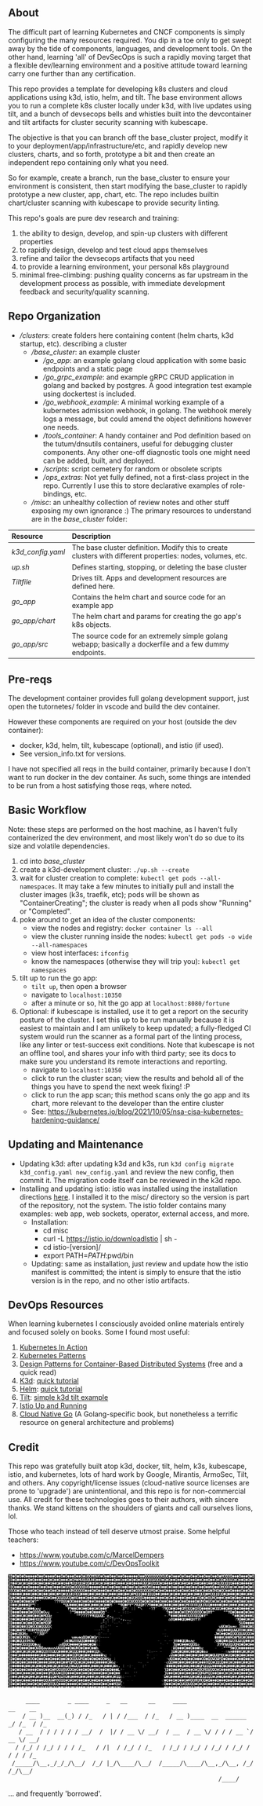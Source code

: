 ## About

The difficult part of learning Kubernetes and CNCF components is simply configuring the many resources required. You dip in a toe only to get swept away by the tide of components, languages, and development tools. On the other hand, learning 'all' of DevSecOps is such a rapidly moving target that a flexible dev/learning environment and a positive attitude toward learning carry one further than any certification.

This repo provides a template for developing k8s clusters and cloud applications using k3d, istio, helm, and tilt. The base environment allows you to run a complete k8s cluster locally under k3d, with live updates using tilt, and a bunch of devsecops bells and whistles built into the devcontainer and tilt artifacts for cluster security scanning with kubescape.

The objective is that you can branch off the base_cluster project, modify it to your deployment/app/infrastructure/etc, and rapidly develop new clusters, charts, and so forth, prototype a bit and then create an independent repo containing only what you need.

So for example, create a branch, run the base_cluster
to ensure your environment is consistent, then start modifying the base_cluster to rapidly prototype a new cluster, app, chart, etc. The repo includes builtin chart/cluster scanning with kubescape to provide security linting.

This repo's goals are pure dev research and training:

1) the ability to design, develop, and spin-up clusters with different properties
2) to rapidly design, develop and test cloud apps themselves
3) refine and tailor the devsecops artifacts that you need
4) to provide a learning environment, your personal k8s playground
5) minimal free-climbing: pushing quality concerns as far upstream in the development process as possible, with immediate development feedback and security/quality scanning.

## Repo Organization

* */clusters*: create folders here containing content (helm charts, k3d startup, etc). describing a cluster
    * */base_cluster*: an example cluster
        * */go_app*: an example golang cloud application with some basic endpoints and a static page
        * */go_grpc_example*: and example gRPC CRUD application in golang and backed by postgres. A good integration test example using dockertest is included.
        * */go_webhook_example*: A minimal working example of a kubernetes admission webhook, in golang. The webhook merely logs a message, but could amend the object definitions however one needs.
        * */tools_container*: A handy container and Pod definition based on the tutum/dnsutils containers, useful for debugging cluster components. Any other one-off diagnostic tools one might need can be added, built, and deployed.
        * */scripts*: script cemetery for random or obsolete scripts
        * */ops_extras*: Not yet fully defined, not a first-class project in the repo. Currently I use this to store declarative examples of role-bindings, etc.
    * */misc*: an unhealthy collection of review notes and other stuff exposing my own ignorance :)
The primary resources to understand are in the *base_cluster* folder:

| Resource | Description |
| :--- | :--- |
| *k3d_config.yaml* | The base cluster definition. Modify this to create clusters with different properties: nodes, volumes, etc. |
| *up.sh* | Defines starting, stopping, or deleting the base cluster |
| *Tiltfile* | Drives tilt. Apps and development resources are defined here. |
| *go_app* |  Contains the helm chart and source code for an example app   |
| *go_app/chart* |  The helm chart and params for creating the go app's k8s objects. |
| *go_app/src* |  The source code for an extremely simple golang webapp; basically a dockerfile and a few dummy endpoints. |

## Pre-reqs

The development container provides full golang development support, just open the tutornetes/ folder in vscode and build the dev container.

However these components are required on your host (outside the dev container):
* docker, k3d, helm, tilt, kubescape (optional), and istio (if used). 
* See version_info.txt for versions.

I have not specified all reqs in the build container, primarily because I don't want to run docker in the dev container.
As such, some things are intended to be run from a host satisfying those reqs, where noted.

## Basic Workflow

Note: these steps are performed on the host machine, as I haven't fully containerized the dev environment, and most likely won't do so due to its size and volatile dependencies.

1) cd into *base_cluster*
2) create a k3d-development cluster: `./up.sh --create`
3) wait for cluster creation to complete: `kubectl get pods --all-namespaces`. It may take a few minutes to initially pull and install the cluster images (k3s, traefik, etc); pods will be shown as "ContainerCreating"; the cluster is ready when all pods show "Running" or "Completed".
4) poke around to get an idea of the cluster components:
    * view the nodes and registry: `docker container ls --all`
    * view the cluster running inside the nodes: `kubectl get pods -o wide --all-namespaces`
    * view host interfaces: `ifconfig`
    * know the namespaces (otherwise they will trip you): `kubectl get namespaces`
5) tilt up to run the go app:
    * `tilt up`, then open a browser
    * navigate to `localhost:10350`
    * after a minute or so, hit the go app at `localhost:8080/fortune`
6) Optional: if kubescape is installed, use it to get a report on the security posture of the cluster.
I set this up to be run manually because it is easiest to maintain and I am unlikely to keep updated; a fully-fledged CI system would run the scanner as a formal part of the linting process, like any linter or test-success exit conditions. Note that kubescape is not an offline tool, and shares your info with third party; see its docs to make sure you understand its remote interactions and reporting.
    * navigate to `localhost:10350`
    * click to run the cluster scan; view the results and behold all of the things you have to spend the next week fixing! :P
    * click to run the app scan; this method scans only the go app and its chart, more relevant to the developer than the entire cluster
    * See: https://kubernetes.io/blog/2021/10/05/nsa-cisa-kubernetes-hardening-guidance/


## Updating and Maintenance

* Updating k3d: after updating k3d and k3s, run `k3d config migrate k3d_config.yaml new_config.yaml` and review the new config, then commit it. The migration code itself can be reviewed in the k3d repo.
* Installing and updating istio: istio was installed using the installation directions [here](https://istio.io/latest/docs/setup/getting-started/). I installed it to the misc/ directory so the version is part of the repository, not the system. The istio folder contains many examples: web app, web sockets, operator, external access, and more.
    * Installation:
        * cd misc
        * curl -L https://istio.io/downloadIstio | sh -
        * cd istio-[version]/
        * export PATH=$PATH:$pwd/bin
    * Updating: same as installation, just review and update how the istio manifest is committed; the intent is simply to ensure that the istio version is in the repo, and no other istio artifacts.

## DevOps Resources

When learning kubernetes I consciously avoided online materials entirely and focused solely on books. Some I found most useful:
1) [Kubernetes In Action](https://www.amazon.com/Kubernetes-Action-Marko-Luksa/dp/1617293725/)
2) [Kubernetes Patterns](https://www.amazon.com/Kubernetes-Patterns-Designing-Cloud-Native-Applications/dp/1492050288/)
3) [Design Patterns for Container-Based Distributed Systems](https://www.usenix.org/conference/hotcloud16/workshop-program/presentation/burns) (free and a quick read)
4) [K3d](https://k3d.io/v5.1.0/): [quick tutorial](https://www.youtube.com/watch?v=mCesuGk-Fks)
5) [Helm](https://helm.sh/docs/intro/quickstart/): [quick tutorial](https://www.youtube.com/watch?v=5_J7RWLLVeQ)
6) [Tilt](https://tilt.dev/): [simple k3d tilt example](https://github.com/iwilltry42/k3d-demo/blob/main/Tiltfile)
7) [Istio Up and Running](https://www.amazon.com/Istio-Running-Service-Connect-Control/dp/1492043788/)
8) [Cloud Native Go](https://www.amazon.com/Cloud-Native-Go-Unreliable-Environments/dp/1492076333) (A Golang-specific book, but nonetheless a terrific resource on general architecture and problems)


## Credit

This repo was gratefully built atop k3d, docker, tilt, helm, k3s, kubescape, istio, and kubernetes, lots of hard work by Google, Mirantis, ArmoSec, Tilt, and others.
Any copyright/license issues (cloud-native source licenses are prone to 'upgrade') are unintentional, and this repo is for non-commercial use.
All credit for these technologies goes to their authors, with sincere thanks. We stand kittens on the shoulders of giants and call ourselves lions, lol.

Those who teach instead of tell deserve utmost praise. Some helpful teachers:
* https://www.youtube.com/c/MarcelDempers
* https://www.youtube.com/c/DevOpsToolkit

![image](wrench.png)

```
     ____        _ ____     _   __      __     ____                    __    __  
    / __ )__  __(_) / /_   / | / /___  / /_   / __ )____  __  ______ _/ /_  / /_ 
   / __  / / / / / / __/  /  |/ / __ \/ __/  / __  / __ \/ / / / __ `/ __ \/ __/ 
  / /_/ / /_/ / / / /_   / /|  / /_/ / /_   / /_/ / /_/ / /_/ / /_/ / / / / /_   
 /_____/\__,_/_/_/\__/  /_/ |_/\____/\__/  /_____/\____/\__,_/\__, /_/ /_/\__/   
                                                            /____/               
```
... and frequently 'borrowed'.
